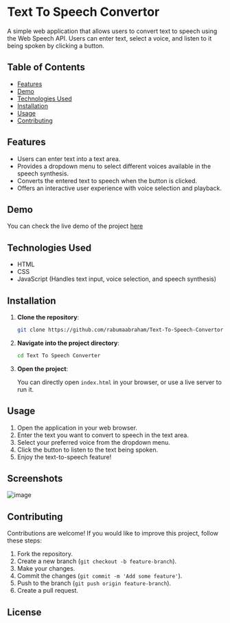 # Text To Speech Convertor

A simple web application that allows users to convert text to speech using the Web Speech API. Users can enter text, select a voice, and listen to it being spoken by clicking a button.

## Table of Contents

- [Features](#features)
- [Demo](#demo)
- [Technologies Used](#technologies-used)
- [Installation](#installation)
- [Usage](#usage)
- [Contributing](#contributing)

## Features

- Users can enter text into a text area.
- Provides a dropdown menu to select different voices available in the speech synthesis.
- Converts the entered text to speech when the button is clicked.
- Offers an interactive user experience with voice selection and playback.

## Demo

You can check the live demo of the project [here](https://rabumaabraham.github.io/Text-To-Speech-Convertor/)

## Technologies Used

- HTML
- CSS
- JavaScript (Handles text input, voice selection, and speech synthesis)

## Installation

1. **Clone the repository**:

    ```bash
    git clone https://github.com/rabumaabraham/Text-To-Speech-Convertor
    ```

2. **Navigate into the project directory**:

    ```bash
    cd Text To Speech Converter
    ```

3. **Open the project**:

    You can directly open `index.html` in your browser, or use a live server to run it.

## Usage

1. Open the application in your web browser.
2. Enter the text you want to convert to speech in the text area.
3. Select your preferred voice from the dropdown menu.
4. Click the button to listen to the text being spoken.
5. Enjoy the text-to-speech feature!

## Screenshots

![image](https://github.com/user-attachments/assets/4b7ef666-7411-4e90-8842-bf208f61536b)


## Contributing

Contributions are welcome! If you would like to improve this project, follow these steps:

1. Fork the repository.
2. Create a new branch (`git checkout -b feature-branch`).
3. Make your changes.
4. Commit the changes (`git commit -m 'Add some feature'`).
5. Push to the branch (`git push origin feature-branch`).
6. Create a pull request.

## License
